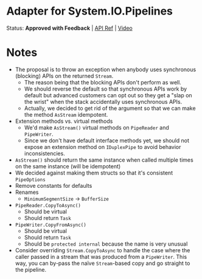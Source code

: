 # Adapter for System.IO.Pipelines

Status: **Approved with Feedback** | 
[API Ref](https://github.com/dotnet/corefx/issues/27246) |
[Video](https://www.youtube.com/watch?v=9TSP4awoHuI)

# Notes

* The proposal is to throw an exception when anybody uses synchronous (blocking)
  APIs on the returned `Stream`.
    - The reason being that the blocking APIs don't perform as well.
    - We should reverse the default so that synchronous APIs work by default but
      advanced customers can opt out so they get a "slap on the wrist" when the
      stack accidentally uses synchronous APIs.
    - Actually, we decided to get rid of the argument so that we can make the
      method `AsStream` idempotent.
* Extension methods vs. virtual methods
    - We'd make `AsStream()` virtual methods on `PipeReader` and `PipeWriter`.
    - Since we don't have default interface methods yet, we should not expose an
      extension method on `IDuplexPipe` to avoid behavior inconsistencies.
* `AsStream()` should return the same instance when called multiple times on the
  same instance (will be idempotent)
* We decided against making them structs so that it's consistent `PipeOptions`
* Remove constants for defaults
* Renames
    - `MinimumSegmentSize` -> `BufferSize`
* `PipeReader.CopyToAsync()`
    - Should be virtual
    - Should return `Task`
* `PipeWriter.CopyFromAsync()`
    - Should be virtual
    - Should return `Task`
    - Should be `protected internal` because the name is very unusual
* Consider overriding `Stream.CopyToAsync` to handle the case where the caller
  passed in a stream that was produced from a `PipeWriter`. This way, you can
  by-pass the naïve `Stream`-based copy and go straight to the pipeline.